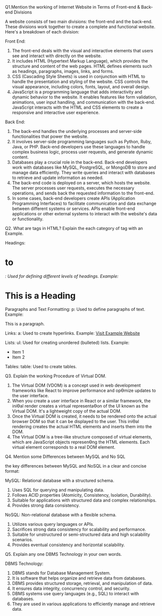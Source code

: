 Q1.Mention the working of Internet Website in Terms of Front-end & Back-end Divisions

A website consists of two main divisions: the front-end and the back-end. These divisions work together to create a complete and functional website. Here's a breakdown of each division:

Front End:
1) The front-end deals with the visual and interactive elements that users see and interact with directly on the website.
2) It includes HTML (Hypertext Markup Language), which provides the structure and content of the web pages. HTML defines elements such as headings, paragraphs, images, links, and forms.
3) CSS (Cascading Style Sheets) is used in conjunction with HTML to handle the presentation and styling of the website. CSS controls the visual appearance, including colors, fonts, layout, and overall design.
4) JavaScript is a programming language that adds interactivity and dynamic behavior to the website. It enables features like form validation, animations, user input handling, and communication with the back-end. JavaScript interacts with the HTML and CSS elements to create a responsive and interactive user experience.

Back End:
1) The back-end handles the underlying processes and server-side functionalities that power the website.
2) It involves server-side programming languages such as Python, Ruby, Java, or PHP. Back-end developers use these languages to handle complex business logic, process user requests, and generate dynamic content.
3) Databases play a crucial role in the back-end. Back-end developers work with databases like MySQL, PostgreSQL, or MongoDB to store and manage data efficiently. They write queries and interact with databases to retrieve and update information as needed.
4) The back-end code is deployed on a server, which hosts the website. The server processes user requests, executes the necessary operations, and sends back the requested information to the front-end.
5) In some cases, back-end developers create APIs (Application Programming Interfaces) to facilitate communication and data exchange between different systems or services. APIs enable front-end applications or other external systems to interact with the website's data or functionality.



Q2. What are tags in HTML? Explain the each category of tag with an Example.
   
 
Headings:
<h1> to <h6>: Used for defining different levels of headings.
Example: <h1>This is a Heading</h1>

Paragraphs and Text Formatting:
p: Used to define paragraphs of text.
Example: <p>This is a paragraph.</p>

Links:
a: Used to create hyperlinks.
Example: <a href="https://www.google.com">Visit Example Website</a>

Lists:
ul: Used for creating unordered (bulleted) lists.
Example: <ul>
           <li>Item 1</li>
           <li>Item 2</li>
         </ul>

Tables:
table: Used to create tables.


   
Q3.  Explain the working Procedure of Virtual DOM.
 
1) The Virtual DOM (VDOM) is a concept used in web development
frameworks like React to improve performance and opƟmize updates to the
user interface.
2) When you create a user interface in React or a similar framework, the iniƟal
render creates a virtual representaƟon of the UI known as the Virtual DOM. It's
a lightweight copy of the actual DOM.
3) Once the Virtual DOM is created, it needs to be rendered onto the actual
browser DOM so that it can be displayed to the user. This iniƟal rendering
creates the actual HTML elements and inserts them into the DOM.
4)  The Virtual DOM is a tree-like structure composed of virtual elements, which
are JavaScript objects represenƟng the HTML elements. Each virtual element
corresponds to a real DOM element. 



  
Q4. Mention some Differences between MySQL and No SQL

the key differences between MySQL and NoSQL in a clear and concise format:

MySQL:
Relational database with a structured schema.
1) Uses SQL for querying and manipulating data.
2) Follows ACID properties (Atomicity, Consistency, Isolation, Durability).
3) Suitable for applications with structured data and complex relationships.
4) Provides strong data consistency.
  
NoSQL:
Non-relational database with a flexible schema.
1) Utilizes various query languages or APIs.
2) Sacrifices strong data consistency for scalability and performance.
3) Suitable for unstructured or semi-structured data and high scalability scenarios.
4) Provides eventual consistency and horizontal scalability.


Q5. Explain any one DBMS Technology in your own words.
 
DBMS Technology:
1) DBMS stands for Database Management System.
2) It is software that helps organize and retrieve data from databases.
3) DBMS provides structured storage, retrieval, and manipulation of data.
4) It ensures data integrity, concurrency control, and security.
5) DBMS systems use query languages (e.g., SQL) to interact with databases.
6) They are used in various applications to efficiently manage and retrieve data.
